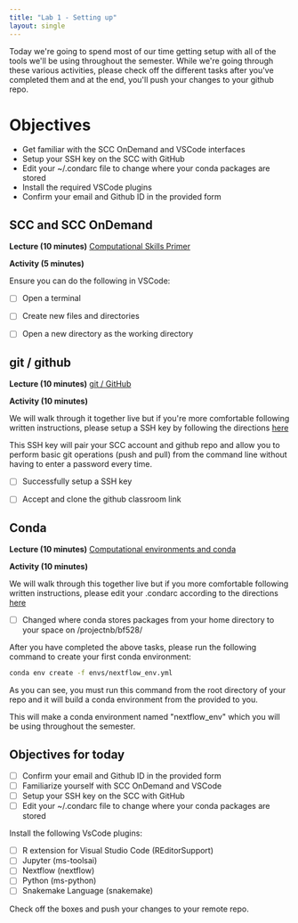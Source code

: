 ```yaml
---
title: "Lab 1 - Setting up"
layout: single
---
```



Today we're going to spend most of our time getting setup with all of the tools
we'll be using throughout the semester. While we're going through these various
activities, please check off the different tasks after you've completed them 
and at the end, you'll push your changes to your github repo. 

# Objectives
- Get familiar with the SCC OnDemand and VSCode interfaces
- Setup your SSH key on the SCC with GitHub
- Edit your ~/.condarc file to change where your conda packages are stored
- Install the required VSCode plugins  
- Confirm your email and Github ID in the provided form

## SCC and SCC OnDemand

**Lecture (10 minutes)**
[Computational Skills Primer](https://docs.google.com/presentation/d/1FbAWxSftB0tWXEKVv17yU6luyYoJ4PlQsx8qsz6kDHE/present?usp=sharing)

**Activity (5 minutes)**

Ensure you can do the following in VSCode:

- [ ] Open a terminal
- [ ] Create new files and directories
- [ ] Open a new directory as the working directory


## git / github

**Lecture (10 minutes)**
[git / GitHub](https://docs.google.com/presentation/d/17a8OwDCTyIhzgNgsJkEBWzEu2CPm9x3QKy9ZHR5tyxA/present?usp=sharing)

**Activity (10 minutes)**

We will walk through it together live but if you're more comfortable following
written instructions, please setup a SSH key by following the directions [here](https://www.bu.edu/tech/support/research/system-usage/connect-scc/access-and-security/using-scc-with-github-2fa/#AUTH)

This SSH key will pair your SCC account and github repo and allow you to perform
basic git operations (push and pull) from the command line without having to 
enter a password every time.

- [ ] Successfully setup a SSH key
- [ ] Accept and clone the github classroom link


## Conda

**Lecture (10 minutes)**
[Computational environments and conda](https://docs.google.com/presentation/d/1VohllvTaP7Ok77ttB2HStDJPtC3LSu-x3Y652AqBfLo/present?usp=sharing)

**Activity (10 minutes)**

We will walk through this together live but if you more comfortable following
written instructions, please edit your .condarc according to the directions 
[here](https://www.bu.edu/tech/support/research/software-and-programming/common-languages/python/python-software/miniconda-modules/#Conda%20Modules)

- [ ] Changed where conda stores packages from your home directory to your
space on /projectnb/bf528/


After you have completed the above tasks, please run the following command
to create your first conda environment:

```bash
conda env create -f envs/nextflow_env.yml
```

As you can see, you must run this command from the root directory of your repo
and it will build a conda environment from the provided to you. 

This will make a conda environment named "nextflow_env" which you will be using
throughout the semester. 

## Objectives for today

- [ ] Confirm your email and Github ID in the provided form
- [ ] Familiarize yourself with SCC OnDemand and VSCode
- [ ] Setup your SSH key on the SCC with GitHub
- [ ] Edit your ~/.condarc file to change where your conda packages are stored

Install the following VsCode plugins:
- [ ] R extension for Visual Studio Code (REditorSupport)
- [ ] Jupyter (ms-toolsai)
- [ ] Nextflow (nextflow)
- [ ] Python (ms-python)
- [ ] Snakemake Language (snakemake)

Check off the boxes and push your changes to your remote repo.